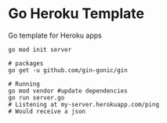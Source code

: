 # Go Heroku Template

Go template for Heroku apps

```
go mod init server

# packages
go get -u github.com/gin-gonic/gin

# Running
go mod vendor #update dependencies
go run server.go
# Listening at my-server.herokuapp.com/ping
# Would receive a json
```
